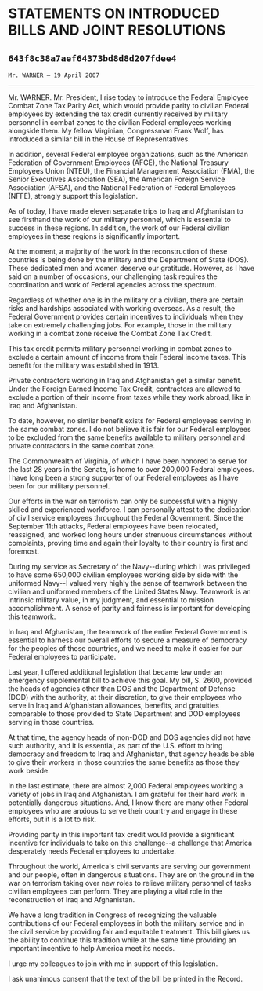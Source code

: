 # STATEMENTS ON INTRODUCED BILLS AND JOINT RESOLUTIONS
## `643f8c38a7aef64373bd8d8d207fdee4`
`Mr. WARNER — 19 April 2007`

---


Mr. WARNER. Mr. President, I rise today to introduce the Federal 
Employee Combat Zone Tax Parity Act, which would provide parity to 
civilian Federal employees by extending the tax credit currently 
received by military personnel in combat zones to the civilian Federal 
employees working alongside them. My fellow Virginian, Congressman 
Frank Wolf, has introduced a similar bill in the House of 
Representatives.

In addition, several Federal employee organizations, such as the 
American Federation of Government Employees (AFGE), the National 
Treasury Employees Union (NTEU), the Financial Management Association 
(FMA), the Senior Executives Association (SEA), the American Foreign 
Service Association (AFSA), and the National Federation of Federal 
Employees (NFFE), strongly support this legislation.

As of today, I have made eleven separate trips to Iraq and 
Afghanistan to see firsthand the work of our military personnel, which 
is essential to success in these regions. In addition, the work of our 
Federal civilian employees in these regions is significantly important.



At the moment, a majority of the work in the reconstruction of these 
countries is being done by the military and the Department of State 
(DOS). These dedicated men and women deserve our gratitude. However, as 
I have said on a number of occasions, our challenging task requires the 
coordination and work of Federal agencies across the spectrum.

Regardless of whether one is in the military or a civilian, there are 
certain risks and hardships associated with working overseas. As a 
result, the Federal Government provides certain incentives to 
individuals when they take on extremely challenging jobs. For example, 
those in the military working in a combat zone receive the Combat Zone 
Tax Credit.

This tax credit permits military personnel working in combat zones to 
exclude a certain amount of income from their Federal income taxes. 
This benefit for the military was established in 1913.

Private contractors working in Iraq and Afghanistan get a similar 
benefit. Under the Foreign Earned Income Tax Credit, contractors are 
allowed to exclude a portion of their income from taxes while they work 
abroad, like in Iraq and Afghanistan.

To date, however, no similar benefit exists for Federal employees 
serving in the same combat zones. I do not believe it is fair for our 
Federal employees to be excluded from the same benefits available to 
military personnel and private contractors in the same combat zone.

The Commonwealth of Virginia, of which I have been honored to serve 
for the last 28 years in the Senate, is home to over 200,000 Federal 
employees. I have long been a strong supporter of our Federal employees 
as I have been for our military personnel.

Our efforts in the war on terrorism can only be successful with a 
highly skilled and experienced workforce. I can personally attest to 
the dedication of civil service employees throughout the Federal 
Government. Since the September 11th attacks, Federal employees have 
been relocated, reassigned, and worked long hours under strenuous 
circumstances without complaints, proving time and again their loyalty 
to their country is first and foremost.

During my service as Secretary of the Navy--during which I was 
privileged to have some 650,000 civilian employees working side by side 
with the uniformed Navy--I valued very highly the sense of teamwork 
between the civilian and uniformed members of the United States Navy. 
Teamwork is an intrinsic military value, in my judgment, and essential 
to mission accomplishment. A sense of parity and fairness is important 
for developing this teamwork.

In Iraq and Afghanistan, the teamwork of the entire Federal 
Government is essential to harness our overall efforts to secure a 
measure of democracy for the peoples of those countries, and we need to 
make it easier for our Federal employees to participate.

Last year, I offered additional legislation that became law under an 
emergency supplemental bill to achieve this goal. My bill, S. 2600, 
provided the heads of agencies other than DOS and the Department of 
Defense (DOD) with the authority, at their discretion, to give their 
employees who serve in Iraq and Afghanistan allowances, benefits, and 
gratuities comparable to those provided to State Department and DOD 
employees serving in those countries.

At that time, the agency heads of non-DOD and DOS agencies did not 
have such authority, and it is essential, as part of the U.S. effort to 
bring democracy and freedom to Iraq and Afghanistan, that agency heads 
be able to give their workers in those countries the same benefits as 
those they work beside.

In the last estimate, there are almost 2,000 Federal employees 
working a variety of jobs in Iraq and Afghanistan. I am grateful for 
their hard work in potentially dangerous situations. And, I know there 
are many other Federal employees who are anxious to serve their country 
and engage in these efforts, but it is a lot to risk.

Providing parity in this important tax credit would provide a 
significant incentive for individuals to take on this challenge--a 
challenge that America desperately needs Federal employees to 
undertake.

Throughout the world, America's civil servants are serving our 
government and our people, often in dangerous situations. They are on 
the ground in the war on terrorism taking over new roles to relieve 
military personnel of tasks civilian employees can perform. They are 
playing a vital role in the reconstruction of Iraq and Afghanistan.

We have a long tradition in Congress of recognizing the valuable 
contributions of our Federal employees in both the military service and 
in the civil service by providing fair and equitable treatment. This 
bill gives us the ability to continue this tradition while at the same 
time providing an important incentive to help America meet its needs.

I urge my colleagues to join with me in support of this legislation.

I ask unanimous consent that the text of the bill be printed in the 
Record.